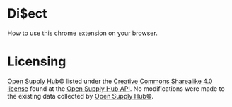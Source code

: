 # Di$ect
How to use this chrome extension on your browser. 



# Licensing
[Open Supply Hub©](https://opensupplyhub.org/) listed under the [Creative Commons Sharealike 4.0 license](https://creativecommons.org/licenses/by-sa/4.0/legalcode) found at the [Open Supply Hub API](https://github.com/opensupplyhub/api). No modifications were made to the existing data collected by [Open Supply Hub©](https://opensupplyhub.org/).
